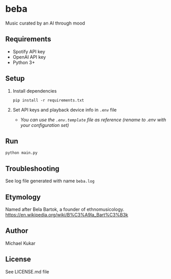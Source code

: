 # beba
 Music curated by an AI through mood

## Requirements
- Spotify API key
- OpenAI API key
- Python 3+

## Setup

1. Install dependencies

    `pip install -r requirements.txt`

2. Set API keys and playback device info in `.env` file
    - _You can use the `.env.template` file as reference (rename to .env with your configuration set)_

## Run

`python main.py`

## Troubleshooting

See log file generated with name `beba.log`

## Etymology
Named after Bela Bartok, a founder of ethnomusicology.
https://en.wikipedia.org/wiki/B%C3%A9la_Bart%C3%B3k

## Author
 Michael Kukar

## License
See LICENSE.md file